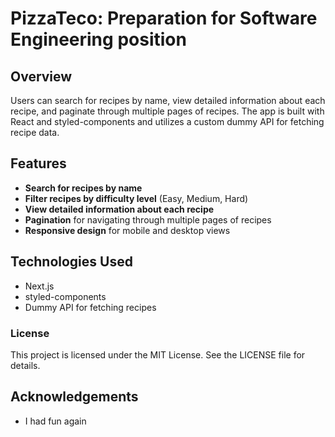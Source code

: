 # PizzaTeco: Preparation for Software Engineering position

## Overview

 Users can search for recipes by name, view detailed information about each recipe, and paginate through multiple pages of recipes. 
 The app is built with React and styled-components and utilizes a custom dummy API for fetching recipe data.

## Features

- **Search for recipes by name**
- **Filter recipes by difficulty level** (Easy, Medium, Hard)
- **View detailed information about each recipe**
- **Pagination** for navigating through multiple pages of recipes
- **Responsive design** for mobile and desktop views

## Technologies Used

- Next.js
- styled-components
- Dummy API for fetching recipes
  
### License
This project is licensed under the MIT License. See the LICENSE file for details.

## Acknowledgements

- I had fun again
